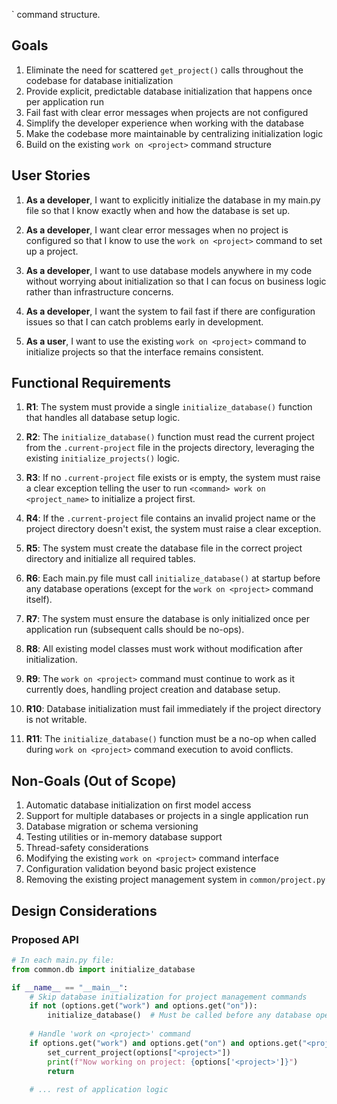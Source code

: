 ` command structure.

## Goals

1. Eliminate the need for scattered `get_project()` calls throughout the codebase for database initialization
2. Provide explicit, predictable database initialization that happens once per application run
3. Fail fast with clear error messages when projects are not configured
4. Simplify the developer experience when working with the database
5. Make the codebase more maintainable by centralizing initialization logic
6. Build on the existing `work on <project>` command structure

## User Stories

1. **As a developer**, I want to explicitly initialize the database in my main.py file so that I know exactly when and how the database is set up.

2. **As a developer**, I want clear error messages when no project is configured so that I know to use the `work on <project>` command to set up a project.

3. **As a developer**, I want to use database models anywhere in my code without worrying about initialization so that I can focus on business logic rather than infrastructure concerns.

4. **As a developer**, I want the system to fail fast if there are configuration issues so that I can catch problems early in development.

5. **As a user**, I want to use the existing `work on <project>` command to initialize projects so that the interface remains consistent.

## Functional Requirements

1. **R1**: The system must provide a single `initialize_database()` function that handles all database setup logic.

2. **R2**: The `initialize_database()` function must read the current project from the `.current-project` file in the projects directory, leveraging the existing `initialize_projects()` logic.

3. **R3**: If no `.current-project` file exists or is empty, the system must raise a clear exception telling the user to run `<command> work on <project_name>` to initialize a project first.

4. **R4**: If the `.current-project` file contains an invalid project name or the project directory doesn't exist, the system must raise a clear exception.

5. **R5**: The system must create the database file in the correct project directory and initialize all required tables.

6. **R6**: Each main.py file must call `initialize_database()` at startup before any database operations (except for the `work on <project>` command itself).

7. **R7**: The system must ensure the database is only initialized once per application run (subsequent calls should be no-ops).

8. **R8**: All existing model classes must work without modification after initialization.

9. **R9**: The `work on <project>` command must continue to work as it currently does, handling project creation and database setup.

10. **R10**: Database initialization must fail immediately if the project directory is not writable.

11. **R11**: The `initialize_database()` function must be a no-op when called during `work on <project>` command execution to avoid conflicts.

## Non-Goals (Out of Scope)

1. Automatic database initialization on first model access
2. Support for multiple databases or projects in a single application run
3. Database migration or schema versioning
4. Testing utilities or in-memory database support
5. Thread-safety considerations
6. Modifying the existing `work on <project>` command interface
7. Configuration validation beyond basic project existence
8. Removing the existing project management system in `common/project.py`

## Design Considerations

### Proposed API

```python
# In each main.py file:
from common.db import initialize_database

if __name__ == "__main__":
    # Skip database initialization for project management commands
    if not (options.get("work") and options.get("on")):
        initialize_database()  # Must be called before any database operations
    
    # Handle 'work on <project>' command
    if options.get("work") and options.get("on") and options.get("<project>"):
        set_current_project(options["<project>"])
        print(f"Now working on project: {options['<project>']}")
        return
    
    # ... rest of application logic